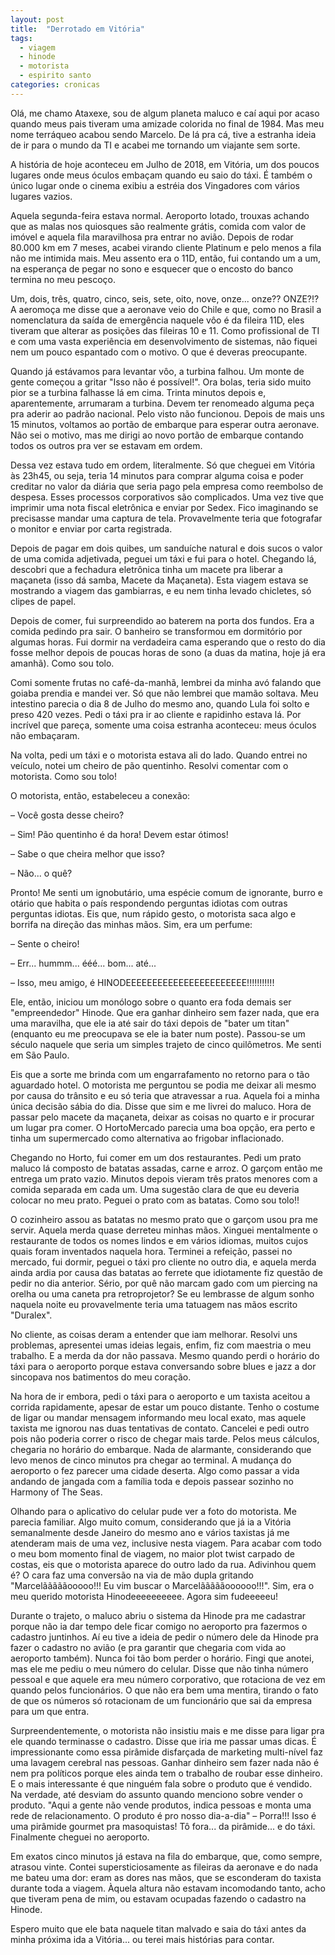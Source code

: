 ```yaml
---
layout: post
title:  "Derrotado em Vitória"
tags:
  - viagem
  - hinode
  - motorista
  - espirito santo
categories: cronicas
---
```


Olá, me chamo Ataxexe, sou de algum planeta maluco e caí aqui por acaso quando meus pais tiveram uma amizade colorida no final de 1984. Mas meu nome terráqueo acabou sendo Marcelo. De lá pra cá, tive a estranha ideia de ir para o mundo da TI e acabei me tornando um viajante sem sorte.

A história de hoje aconteceu em Julho de 2018, em Vitória, um dos poucos lugares onde meus óculos embaçam quando eu saio do táxi. É também o único lugar onde o cinema exibiu a estréia dos Vingadores com vários lugares vazios.

Aquela segunda-feira estava normal. Aeroporto lotado, trouxas achando que as malas nos quiosques são realmente grátis, comida com valor de imóvel e aquela fila maravilhosa pra entrar no avião. Depois de rodar 80.000 km em 7 meses, acabei virando cliente Platinum e pelo menos a fila não me intimida mais. Meu assento era o 11D, então, fui contando um a um, na esperança de pegar no sono e esquecer que o encosto do banco termina no meu pescoço.

Um, dois, três, quatro, cinco, seis, sete, oito, nove, onze... onze?? ONZE?!? A aeromoça me disse que a aeronave veio do Chile e que, como no Brasil a nomenclatura da saída de emergência naquele vôo é da fileira 11D, eles tiveram que alterar as posições das fileiras 10 e 11. Como profissional de TI e com uma vasta experiência em desenvolvimento de sistemas, não fiquei nem um pouco espantado com o motivo. O que é deveras preocupante.

Quando já estávamos para levantar vôo, a turbina falhou. Um monte de gente começou a gritar "Isso não é possível!". Ora bolas, teria sido muito pior se a turbina falhasse lá em cima. Trinta minutos depois e, aparentemente, arrumaram a turbina. Devem ter renomeado alguma peça pra aderir ao padrão nacional. Pelo visto não funcionou. Depois de mais uns 15 minutos, voltamos ao portão de embarque para esperar outra aeronave. Não sei o motivo, mas me dirigi ao novo portão de embarque contando todos os outros pra ver se estavam em ordem.

Dessa vez estava tudo em ordem, literalmente. Só que cheguei em Vitória às 23h45, ou seja, teria 14 minutos para comprar alguma coisa e poder creditar no valor da diária que seria pago pela empresa como reembolso de despesa. Esses processos corporativos são complicados. Uma vez tive que imprimir uma nota fiscal eletrônica e enviar por Sedex. Fico imaginando se precisasse mandar uma captura de tela. Provavelmente teria que fotografar o monitor e enviar por carta registrada.

Depois de pagar em dois quibes, um sanduíche natural e dois sucos o valor de uma comida adjetivada, peguei um táxi e fui para o hotel. Chegando lá, descobri que a fechadura eletrônica tinha um macete pra liberar a maçaneta (isso dá samba, Macete da Maçaneta). Esta viagem estava se mostrando a viagem das gambiarras, e eu nem tinha levado chicletes, só clipes de papel.

Depois de comer, fui surpreendido ao baterem na porta dos fundos. Era a comida pedindo pra sair. O banheiro se transformou em dormitório por algumas horas. Fui dormir na verdadeira cama esperando que o resto do dia fosse melhor depois de poucas horas de sono (a duas da matina, hoje já era amanhã). Como sou tolo.

Comi somente frutas no café-da-manhã, lembrei da minha avó falando que goiaba prendia e mandei ver. Só que não lembrei que mamão soltava. Meu intestino parecia o dia 8 de Julho do mesmo ano, quando Lula foi solto e preso 420 vezes. Pedi o táxi pra ir ao cliente e rapidinho estava lá. Por incrível que pareça, somente uma coisa estranha aconteceu: meus óculos não embaçaram.

Na volta, pedi um táxi e o motorista estava ali do lado. Quando entrei no veículo, notei um cheiro de pão quentinho. Resolvi comentar com o motorista. Como sou tolo!

O motorista, então, estabeleceu a conexão:

– Você gosta desse cheiro?

– Sim! Pão quentinho é da hora! Devem estar ótimos!

– Sabe o que cheira melhor que isso?

– Não... o quê?

Pronto! Me senti um ignobutário, uma espécie comum de ignorante, burro e otário que habita o país respondendo perguntas idiotas com outras perguntas idiotas. Eis que, num rápido gesto, o motorista saca algo e borrifa na direção das minhas mãos. Sim, era um perfume:

– Sente o cheiro!

– Err... hummm... ééé... bom... até...

– Isso, meu amigo, é HINODEEEEEEEEEEEEEEEEEEEEEEE!!!!!!!!!!!

Ele, então, iniciou um monólogo sobre o quanto era foda demais ser "empreendedor" Hinode. Que era ganhar dinheiro sem fazer nada, que era uma maravilha, que ele ia até sair do táxi depois de "bater um titan" (enquanto eu me preocupava se ele ia bater num poste). Passou-se um século naquele que seria um simples trajeto de cinco quilômetros. Me senti em São Paulo.

Eis que a sorte me brinda com um engarrafamento no retorno para o tão aguardado hotel. O motorista me perguntou se podia me deixar ali mesmo por causa do trânsito e eu só teria que atravessar a rua. Aquela foi a minha única decisão sábia do dia. Disse que sim e me livrei do maluco. Hora de passar pelo macete da maçaneta, deixar as coisas no quarto e ir procurar um lugar pra comer. O HortoMercado parecia uma boa opção, era perto e tinha um supermercado como alternativa ao frigobar inflacionado.

Chegando no Horto, fui comer em um dos restaurantes. Pedi um prato maluco lá composto de batatas assadas, carne e arroz. O garçom então me entrega um prato vazio. Minutos depois vieram três pratos menores com a comida separada em cada um. Uma sugestão clara de que eu deveria colocar no meu prato. Peguei o prato com as batatas. Como sou tolo!!

O cozinheiro assou as batatas no mesmo prato que o garçom usou pra me servir. Aquela merda quase derreteu minhas mãos. Xinguei mentalmente o restaurante de todos os nomes lindos e em vários idiomas, muitos cujos quais foram inventados naquela hora. Terminei a refeição, passei no mercado, fui dormir, peguei o táxi pro cliente no outro dia, e aquela merda ainda ardia por causa das batatas ao ferrete que idiotamente fiz questão de pedir no dia anterior. Sério, por quê não marcam gado com um piercing na orelha ou uma caneta pra retroprojetor? Se eu lembrasse de algum sonho naquela noite eu provavelmente teria uma tatuagem nas mãos escrito "Duralex".

No cliente, as coisas deram a entender que iam melhorar. Resolvi uns problemas, apresentei umas ideias legais, enfim, fiz com maestria o meu trabalho. E a merda da dor não passava. Mesmo quando perdi o horário do táxi para o aeroporto porque estava conversando sobre blues e jazz a dor sincopava nos batimentos do meu coração.

Na hora de ir embora, pedi o táxi para o aeroporto e um taxista aceitou a corrida rapidamente, apesar de estar um pouco distante. Tenho o costume de ligar ou mandar mensagem informando meu local exato, mas aquele taxista me ignorou nas duas tentativas de contato. Cancelei e pedi outro pois não poderia correr o risco de chegar mais tarde. Pelos meus cálculos, chegaria no horário do embarque. Nada de alarmante, considerando que levo menos de cinco minutos pra chegar ao terminal. A mudança do aeroporto o fez parecer uma cidade deserta. Algo como passar a vida andando de jangada com a família toda e depois passear sozinho no Harmony of The Seas.

Olhando para o aplicativo do celular pude ver a foto do motorista. Me parecia familiar. Algo muito comum, considerando que já ia a Vitória semanalmente desde Janeiro do mesmo ano e vários taxistas já me atenderam mais de uma vez, inclusive nesta viagem. Para acabar com todo o meu bom momento final de viagem, no maior plot twist carpado de costas, eis que o motorista aparece do outro lado da rua. Adivinhou quem é? O cara faz uma conversão na via de mão dupla gritando "Marcelãããããooooo!!! Eu vim buscar o Marcelãããããoooooo!!!". Sim, era o meu querido motorista Hinodeeeeeeeeee. Agora sim fudeeeeeu!

Durante o trajeto, o maluco abriu o sistema da Hinode pra me cadastrar porque não ia dar tempo dele ficar comigo no aeroporto pra fazermos o cadastro juntinhos. Aí eu tive a ideia de pedir o número dele da Hinode pra fazer o cadastro no avião (e pra garantir que chegaria com vida ao aeroporto também). Nunca foi tão bom perder o horário. Fingi que anotei, mas ele me pediu o meu número do celular. Disse que não tinha número pessoal e que aquele era meu número corporativo, que rotaciona de vez em quando pelos funcionários. O que não era bem uma mentira, tirando o fato de que os números só rotacionam de um funcionário que sai da empresa para um que entra.

Surpreendentemente, o motorista não insistiu mais e me disse para ligar pra ele quando terminasse o cadastro. Disse que iria me passar umas dicas. É impressionante como essa pirâmide disfarçada de marketing multi-nível faz uma lavagem cerebral nas pessoas. Ganhar dinheiro sem fazer nada não é nem pra políticos porque eles ainda tem o trabalho de roubar esse dinheiro. E o mais interessante é que ninguém fala sobre o produto que é vendido. Na verdade, até desviam do assunto quando menciono sobre vender o produto. "Aqui a gente não vende produtos, indica pessoas e monta uma rede de relacionamento. O produto é pro nosso dia-a-dia" – Porra!!! Isso é uma pirâmide gourmet pra masoquistas! Tô fora... da pirâmide... e do táxi. Finalmente cheguei no aeroporto.

Em exatos cinco minutos já estava na fila do embarque, que, como sempre, atrasou vinte. Contei supersticiosamente as fileiras da aeronave e do nada me bateu uma dor: eram as dores nas mãos, que se esconderam do taxista durante toda a viagem. Àquela altura não estavam incomodando tanto, acho que tiveram pena de mim, ou estavam ocupadas fazendo o cadastro na Hinode.

Espero muito que ele bata naquele titan malvado e saia do táxi antes da minha próxima ida a Vitória... ou terei mais histórias para contar.